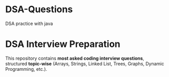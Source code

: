 # DSA-Questions
DSA practice with java
# DSA Interview Preparation

This repository contains **most asked coding interview questions**, structured **topic-wise** (Arrays, Strings, Linked List, Trees, Graphs, Dynamic Programming, etc.).  

